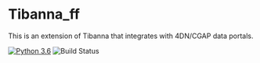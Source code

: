 # Tibanna_ff

This is an extension of Tibanna that integrates with 4DN/CGAP data portals.

[![Python 3.6](https://img.shields.io/badge/python-3.6-blue.svg)](https://www.python.org/downloads/release/python-360/) ![Build Status](https://travis-ci.org/4dn-dcic/tibanna_ff.svg?branch=master)


